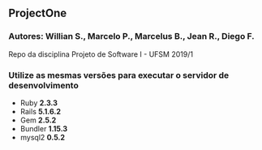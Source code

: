 ## ProjectOne
### Autores: Willian S., Marcelo P., Marcelus B., Jean R., Diego F.

Repo da disciplina Projeto de Software I - UFSM 2019/1


### Utilize as mesmas versões para executar o servidor de desenvolvimento

  - Ruby **2.3.3**
  - Rails **5.1.6.2**
  - Gem **2.5.2**
  - Bundler **1.15.3**
  - mysql2 **0.5.2**
